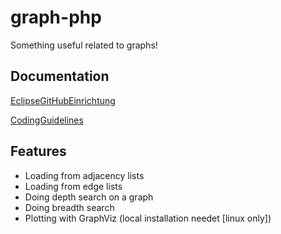 # graph-php
Something useful related to graphs!

## Documentation
[EclipseGitHubEinrichtung](https://github.com/Flos/graph-php/wiki/EclipseGitHubEinrichtung)

[CodingGuidelines](https://github.com/Flos/graph-php/wiki/CodingGuidelines)

## Features
* Loading from adjacency lists
* Loading from edge lists
* Doing depth search on a graph
* Doing breadth search
* Plotting with GraphViz (local installation needet [linux only])